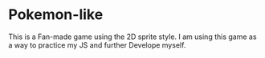 # Pokemon-like

This is a Fan-made game using the 2D sprite style.
I am using this game as a way to practice my JS and further Develope myself.
